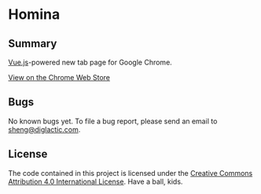 Homina
======

Summary
-------
[Vue.js](https://vuejs.org/)-powered new tab page for Google Chrome.

[View on the Chrome Web Store](https://chrome.google.com/webstore/detail/homina/fioieebccopjgmnhbgkcfnhaijefjjpj)

Bugs
----
No known bugs yet. To file a bug report, please send an email to
[sheng@diglactic.com](mailto:sheng@diglactic.com?subject=Homina+Bug+Report).

License
-------

The code contained in this project is licensed under
the [Creative Commons Attribution 4.0 International License](http://creativecommons.org/licenses/by/4.0/). Have a ball,
kids.

